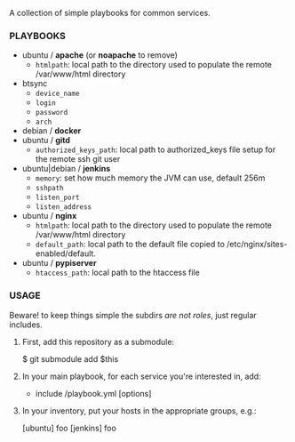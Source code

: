 A collection of simple playbooks for common services.

### PLAYBOOKS ###

  * ubuntu / __apache__ (or __noapache__ to remove)
    * `htmlpath`: local path to the directory used to populate the remote /var/www/html directory
  * btsync
    * `device_name`
    * `login`
    * `password`
    * `arch`
  * debian / __docker__
  * ubuntu / __gitd__
    * `authorized_keys_path`: local path to authorized_keys file setup for the remote ssh git user
  * ubuntu|debian / __jenkins__
    * `memory`: set how much memory the JVM can use, default 256m
    * `sshpath`
    * `listen_port`
    * `listen_address`
  * ubuntu / __nginx__
    * `htmlpath`: local path to the directory used to populate the remote /var/www/html directory
    * `default_path`: local path to the default file copied to /etc/nginx/sites-enabled/default.
  * ubuntu / __pypiserver__
    * `htaccess_path`: local path to the htaccess file

### USAGE ###

Beware! to keep things simple the subdirs *are not roles*, just regular includes.

  1. First, add this repository as a submodule:

		$ git submodule add $this

  2. In your main playbook, for each service you're interested in, add:

		- include <service>/playbook.yml [options]

  3. In your inventory, put your hosts in the appropriate groups, e.g.:

		[ubuntu]
		foo
		[jenkins]
		foo

